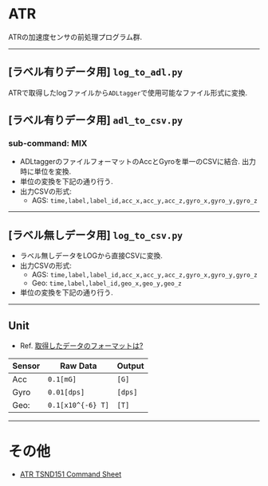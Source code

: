 # ATR
ATRの加速度センサの前処理プログラム群.


------------------------------
## [ラベル有りデータ用] `log_to_adl.py`
ATRで取得したlogファイルから`ADLtagger`で使用可能なファイル形式に変換.

## [ラベル有りデータ用] `adl_to_csv.py`
### sub-command: MIX
+ ADLtaggerのファイルフォーマットのAccとGyroを単一のCSVに結合. 出力時に単位を変換.
+ 単位の変換を下記の通り行う.
+ 出力CSVの形式:
  + AGS: `time,label,label_id,acc_x,acc_y,acc_z,gyro_x,gyro_y,gyro_z`


------------------------
## [ラベル無しデータ用] `log_to_csv.py`

+ ラベル無しデータをLOGから直接CSVに変換.
+ 出力CSVの形式:
  + AGS: `time,label,label_id,acc_x,acc_y,acc_z,gyro_x,gyro_y,gyro_z`
  + Geo: `time,label,label_id,geo_x,geo_y,geo_z`
+ 単位の変換を下記の通り行う.

------------------
## Unit
+ Ref. [取得したデータのフォーマットは?](http://www.atr-p.com/support/TSND-QA.html)

| Sensor | Raw Data          | Output  |
|--------|-------------------|---------|
| Acc    | `0.1[mG]`         | `[G]`   |
| Gyro   | `0.01[dps]`       | `[dps]` |
| Geo:   | `0.1[x10^{-6} T]` | `[T]`   |



----------------------------
# その他
+ [ATR TSND151 Command Sheet](./ATR_CommandSheet.md)
